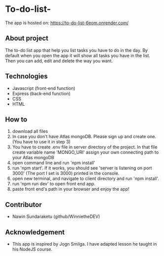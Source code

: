 # To-do-list-

The app is hosted on: https://to-do-list-6eom.onrender.com/

## About project

The to-do list app that help you list tasks you have to do in the day. By default when you open the app it will show all tasks you have in the list.
Then you can add, edit and delete the way you want.


## Technologies

- Javascript (front-end function)
- Express (back-end function)
- CSS
- HTML

## How to 

1. download all files
2. In case you don't have Atlas mongoDB. Please sign up and create one. (You have to use it in step 3)
3. You have to create .env file in server directory of the project. In that file create variable name 'MONGO_URI' assign your own connecting path to your Atlas mongoDB
4. open command line and run 'npm install'
5. run 'npm start'. If it works, you should see 'server is listening on port 3000' (The port I set is 3000) printed in the console.
6. open new terminal, and navigate to client directory and run 'npm install'.
7. run 'npm run dev' to open front end app.
8. paste front end's path in your browser and enjoy the app!

## Contributor

- Nawin Sundaraketu (github/WinnietheDEV)

## Acknowledgement

- This app is inspired by Jogn Smilga. I have adapted lesson he taught in his NodeJS course.

